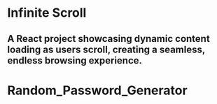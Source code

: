 # Infinite Scroll

## A React project showcasing dynamic content loading as users scroll, creating a seamless, endless browsing experience.
# Random_Password_Generator
